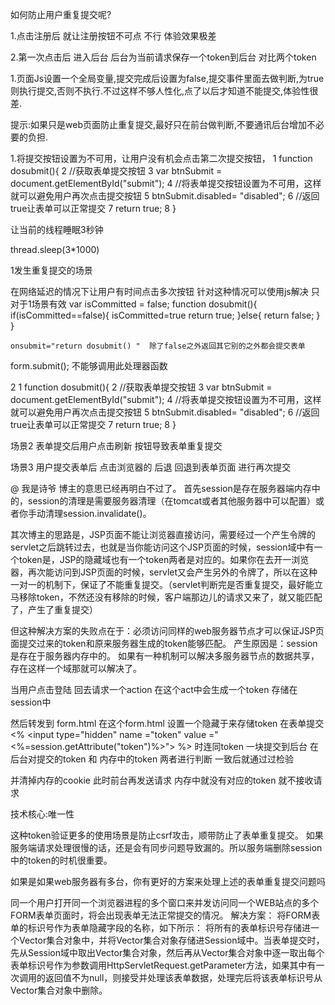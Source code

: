 如何防止用户重复提交呢?

1.点击注册后 就让注册按钮不可点  不行 体验效果极差

2.第一次点击后 进入后台  后台为当前请求保存一个token到后台 对比两个token 

1.页面Js设置一个全局变量,提交完成后设置为false,提交事件里面去做判断,为true则执行提交,否则不执行.不过这样不够人性化,点了以后才知道不能提交,体验性很差.

提示:如果只是web页面防止重复提交,最好只在前台做判断,不要通讯后台增加不必要的负担.


1.将提交按钮设置为不可用，让用户没有机会点击第二次提交按钮，
1 function dosubmit(){
2     //获取表单提交按钮
3     var btnSubmit = document.getElementById("submit");
4     //将表单提交按钮设置为不可用，这样就可以避免用户再次点击提交按钮
5     btnSubmit.disabled= "disabled";
6     //返回true让表单可以正常提交
7     return true;
8 }

让当前的线程睡眠3秒钟

thread.sleep(3*1000)

1发生重复提交的场景

在网络延迟的情况下让用户有时间点击多次按钮
针对这种情况可以使用js解决 只对于1场景有效
		var isCommitted = false;
		function dosubmit(){
				if(isCommitted==false){
					isCommitted=true
					return true;
				}else{
					return false;
					}	
			}
 
	onsubmit="return dosubmit() "  除了false之外返回其它别的之外都会提交表单
form.submit(); 不能够调用此处理器函数  

2
1 function dosubmit(){
2     //获取表单提交按钮
3     var btnSubmit = document.getElementById("submit");
4     //将表单提交按钮设置为不可用，这样就可以避免用户再次点击提交按钮
5     btnSubmit.disabled= "disabled";
6     //返回true让表单可以正常提交
7     return true;
8 }

场景2  表单提交后用户点击刷新 按钮导致表单重复提交 

场景3   用户提交表单后  点击浏览器的 后退 回退到表单页面 进行再次提交

	
@ 我是诗爷
博主的意思已经再明白不过了。
首先session是存在服务器端内存中的，session的清理是需要服务器清理（在tomcat或者其他服务器中可以配置）或者你手动清理session.invalidate()。

其次博主的思路是，JSP页面不能让浏览器直接访问，需要经过一个产生令牌的servlet之后跳转过去，也就是当你能访问这个JSP页面的时候，session域中有一个token是，JSP的隐藏域也有一个token两者是对应的。如果你在去开一浏览器，再次能访问到JSP页面的时候，servlet又会产生另外的令牌了，所以在这种一对一的机制下，保证了不能重复提交。（servlet判断完是否重复提交，最好能立马移除token，不然还没有移除的时候，客户端那边儿的请求又来了，就又能匹配了，产生了重复提交）

但这种解决方案的失败点在于：必须访问同样的web服务器节点才可以保证JSP页面提交过来的token和原来服务器生成的token能够匹配。
产生原因是：session是存在于服务器内存中的。
如果有一种机制可以解决多服务器节点的数据共享，存在这样一个域那就可以解决了。

当用户点击登陆  回去请求一个action 在这个act中会生成一个token 存储在session中

然后转发到 form.html  在这个form.html 设置一个隐藏于来存储token  在表单提交
<%
	<input type="hidden" name ="token" value ="<%=session.getAttribute("token")%>">
%>
时连同token 一块提交到后台  在后台对提交的token 和 内存中的token 两者进行判断 一致后就通过过检验

并清掉内存的cookie   此时前台再发送请求 内存中就没有对应的token 就不接收请求 

技术核心:唯一性

	
这种token验证更多的使用场景是防止csrf攻击，顺带防止了表单重复提交。
如果服务端请求处理很慢的话，还是会有同步问题导致漏的。所以服务端删除session中的token的时机很重要。

如果是如果web服务器有多台，你有更好的方案来处理上述的表单重复提交问题吗

同一个用户打开同一个浏览器进程的多个窗口来并发访问同一个WEB站点的多个FORM表单页面时，将会出现表单无法正常提交的情况。 
解决方案：
将FORM表单的标识号作为表单隐藏字段的名称，如下所示：
<input type='hidden' name='4b15c6b2f573831b4b5107d849fcafb8' value=''>
将所有的表单标识号存储进一个Vector集合对象中，并将Vector集合对象存储进Session域中。当表单提交时，先从Session域中取出Vector集合对象，然后再从Vector集合对象中逐一取出每个表单标识号作为参数调用HttpServletRequest.getParameter方法，如果其中有一次调用的返回值不为null，则接受并处理该表单数据，处理完后将该表单标识号从Vector集合对象中删除。